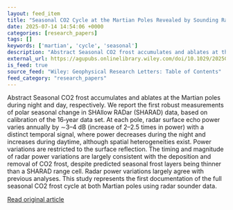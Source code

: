 ```yaml
---
layout: feed_item
title: "Seasonal CO2 Cycle at the Martian Poles Revealed by Sounding Radar"
date: 2025-07-14 14:54:06 +0000
categories: [research_papers]
tags: []
keywords: ['martian', 'cycle', 'seasonal']
description: "Abstract Seasonal CO2 frost accumulates and ablates at the Martian poles during night and day, respectively"
external_url: https://agupubs.onlinelibrary.wiley.com/doi/10.1029/2025GL116047?af=R
is_feed: true
source_feed: "Wiley: Geophysical Research Letters: Table of Contents"
feed_category: "research_papers"
---
```


Abstract Seasonal CO2 frost accumulates and ablates at the Martian poles during night and day, respectively. We report the first robust measurements of polar seasonal change in SHAllow RADar (SHARAD) data, based on calibration of the 16‐year data set. At each pole, radar surface echo power varies annually by ∼3–4 dB (increase of 2–2.5 times in power) with a distinct temporal signal, where power decreases during the night and increases during daytime, although spatial heterogeneities exist. Power variations are restricted to the surface reflection. The timing and magnitude of radar power variations are largely consistent with the deposition and removal of CO2 frost, despite predicted seasonal frost layers being thinner than a SHARAD range cell. Radar power variations largely agree with previous analyses. This study represents the first documentation of the full seasonal CO2 frost cycle at both Martian poles using radar sounder data.

[Read original article](https://agupubs.onlinelibrary.wiley.com/doi/10.1029/2025GL116047?af=R)
